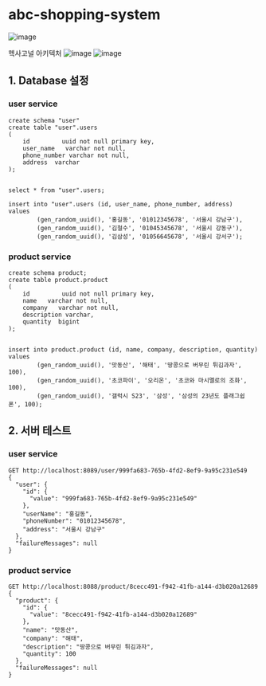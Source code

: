 # abc-shopping-system

![image](https://github.com/JaekwanJeon/abc-shopping-system/assets/3446997/9253a8f0-bf39-4e26-b7a8-16bd7e0b7780)

헥사고널 아키텍처
![image](https://github.com/JaekwanJeon/abc-shopping-system/assets/3446997/5783a59a-6e2f-49e6-b46a-1fb67870ebd0) ![image](https://github.com/JaekwanJeon/abc-shopping-system/assets/3446997/cde940b7-6e34-4c63-83ff-1cffbe4f38b4)

## 1. Database 설정

### user service
```
create schema "user"
create table "user".users
(
    id         uuid not null primary key,
    user_name   varchar not null,
    phone_number varchar not null,
    address  varchar
);


select * from "user".users;

insert into "user".users (id, user_name, phone_number, address)
values
        (gen_random_uuid(), '홍길동', '01012345678', '서울시 강남구'),
        (gen_random_uuid(), '김철수', '01045345678', '서울시 강동구'),
        (gen_random_uuid(), '김삼성', '01056645678', '서울시 강서구');
```
### product service
```
create schema product;
create table product.product
(
    id         uuid not null primary key,
    name   varchar not null,
    company   varchar not null,
    description varchar,
    quantity  bigint
);


insert into product.product (id, name, company, description, quantity)
values
        (gen_random_uuid(), '맛동산', '해태', '땅콩으로 버무린 튀김과자', 100),
        (gen_random_uuid(), '초코파이', '오리온', '초코와 마시멜로의 조화', 100),
        (gen_random_uuid(), '갤럭시 S23', '삼성', '삼성의 23년도 플래그쉽 폰', 100);
```

## 2. 서버 테스트
### user service
```
GET http://localhost:8089/user/999fa683-765b-4fd2-8ef9-9a95c231e549
{
  "user": {
    "id": {
      "value": "999fa683-765b-4fd2-8ef9-9a95c231e549"
    },
    "userName": "홍길동",
    "phoneNumber": "01012345678",
    "address": "서울시 강남구"
  },
  "failureMessages": null
}
```
### product service
```
GET http://localhost:8088/product/8cecc491-f942-41fb-a144-d3b020a12689
{
  "product": {
    "id": {
      "value": "8cecc491-f942-41fb-a144-d3b020a12689"
    },
    "name": "맛동산",
    "company": "해태",
    "description": "땅콩으로 버무린 튀김과자",
    "quantity": 100
  },
  "failureMessages": null
}
```





